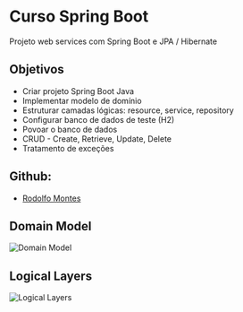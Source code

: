 # Curso Spring Boot

Projeto web services com Spring Boot e JPA / Hibernate

## Objetivos 

* Criar projeto Spring Boot Java
* Implementar modelo de domínio
* Estruturar camadas lógicas: resource, service, repository
* Configurar banco de dados de teste (H2)
* Povoar o banco de dados
* CRUD - Create, Retrieve, Update, Delete
* Tratamento de exceções 

## Github: 
* [Rodolfo Montes](https://github.com/RodolfoMontes/course-springboot)

## Domain Model
![Domain Model](https://user-images.githubusercontent.com/63476127/185115043-234fbc86-e92c-4a45-99a4-c40f3ae1e162.png)

## Logical Layers
![Logical Layers](https://user-images.githubusercontent.com/63476127/185116541-6c032ccd-b0dd-4b3f-844d-3112f4edec54.png)
